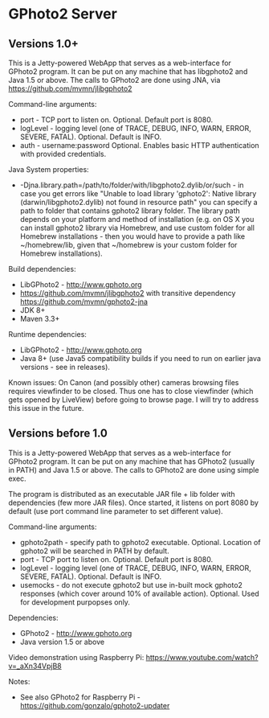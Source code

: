 # GPhoto2 Server

## Versions 1.0+
This is a Jetty-powered WebApp that serves as a web-interface for GPhoto2 program.
It can be put on any machine that has libgphoto2 and Java 1.5 or above. The calls to GPhoto2 are done using JNA, via https://github.com/mvmn/jlibgphoto2

Command-line arguments:
- port - TCP port to listen on. 
Optional. Default port is 8080.
- logLevel - logging level (one of TRACE, DEBUG, INFO, WARN, ERROR, SEVERE, FATAL). 
Optional. Default is INFO.
- auth - username:password
Optional. Enables basic HTTP authentication with provided credentials.

Java System properties:
- -Djna.library.path=/path/to/folder/with/libgphoto2.dylib/or/such - in case you get errors like "Unable to load library 'gphoto2': Native library (darwin/libgphoto2.dylib) not found in resource path" you can specify a path to folder that contains gphoto2 library folder. 
The library path depends on your platform and method of installation (e.g. on OS X you can install gphoto2 library via Homebrew, and use custom folder for all Homebrew installations - then you would have to provide a path like ~/homebrew/lib, given that ~/homebrew is your custom folder for Homebrew installations).

Build dependencies:
- LibGPhoto2 - http://www.gphoto.org
- https://github.com/mvmn/jlibgphoto2 with transitive dependency https://github.com/mvmn/gphoto2-jna
- JDK 8+
- Maven 3.3+

Runtime dependencies:
- LibGPhoto2 - http://www.gphoto.org
- Java 8+ (use Java5 compatibility builds if you need to run on earlier java versions - see in releases).


Known issues: 
On Canon (and possibly other) cameras browsing files requires viewfinder to be closed. Thus one has to close viewfinder (which gets opened by LiveView) before going to browse page.
I will try to address this issue in the future. 

## Versions before 1.0
This is a Jetty-powered WebApp that serves as a web-interface for GPhoto2 program.
It can be put on any machine that has GPhoto2 (usually in PATH) and Java 1.5 or above. The calls to GPhoto2 are done using simple exec.

The program is distributed as an executable JAR file + lib folder with dependencies (few more JAR files). 
Once started, it listens on port 8080 by default (use port command line parameter to set different value).

Command-line arguments:
- gphoto2path - specify path to gphoto2 executable. 
Optional. Location of gphoto2 will be searched in PATH by default.
- port - TCP port to listen on. 
Optional. Default port is 8080.
- logLevel - logging level (one of TRACE, DEBUG, INFO, WARN, ERROR, SEVERE, FATAL). 
Optional. Default is INFO.
- usemocks - do not execute gphoto2 but use in-built mock gphoto2 responses (which cover around 10% of available action).
Optional. Used for development purpopses only.

Dependencies:
- GPhoto2 - http://www.gphoto.org
- Java version 1.5 or above

Video demonstration using Raspberry Pi: https://www.youtube.com/watch?v=_aXn34VpjB8

Notes:
- See also GPhoto2 for Raspberry Pi - https://github.com/gonzalo/gphoto2-updater

